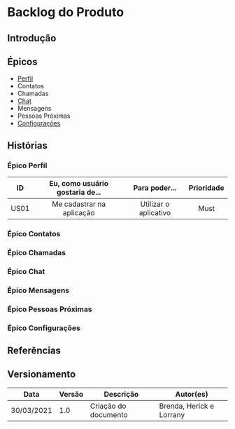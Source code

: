# Backlog do Produto

## Introdução

## Épicos
- [Perfil](../docs/modelagem/backlog/epico_perfil.md) 
- Contatos
- Chamadas
- [Chat](../docs/modelagem/backlog/epico_chat.md)
- Mensagens
- Pessoas Próximas
- [Configurações](../docs/modelagem/backlog/epico_configuracoes.md)
    
## Histórias

### Épico Perfil

|  ID | Eu, como usuário gostaria de...|    Para poder...      | Prioridade |
| :-: | :----------------------------: | :-------------------: | :--------: |
| US01| Me cadastrar na aplicação      | Utilizar o aplicativo |    Must    |

### Épico Contatos


### Épico Chamadas


### Épico Chat


### Épico Mensagens


### Épico Pessoas Próximas


### Épico Configurações


## Referências

## Versionamento

| Data       | Versão | Descrição                  | Autor(es)              |
| ---------- | ------ | -------------------------- | ---------------------- |
| 30/03/2021 | 1.0    | Criação do documento       |Brenda, Herick e Lorrany|
